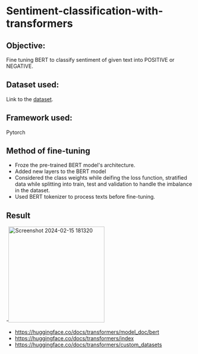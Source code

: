 # Sentiment-classification-with-transformers

## Objective:
Fine tuning BERT to classify sentiment of given text into POSITIVE or NEGATIVE.

## Dataset used:
Link to the [dataset](https://www.kaggle.com/amitkumardas/sentiment-train).

## Framework used:
Pytorch

## Method of fine-tuning
- Froze the pre-trained BERT model's architecture. 
- Added new layers to the BERT model
- Considered the class weights while deifing the loss function, stratified data while splitting into train, test and validation to handle the imbalance in the dataset.
- Used BERT tokenizer to process texts before fine-tuning.


## Result
-<img width="258" alt="Screenshot 2024-02-15 181320" src="https://github.com/muidchaudhary/Sentiment-classification-with-transformers/assets/149241132/ef5d50dd-279e-4dc2-a7db-f4117e25ed06">



- https://huggingface.co/docs/transformers/model_doc/bert
- https://huggingface.co/docs/transformers/index
- https://huggingface.co/docs/transformers/custom_datasets

